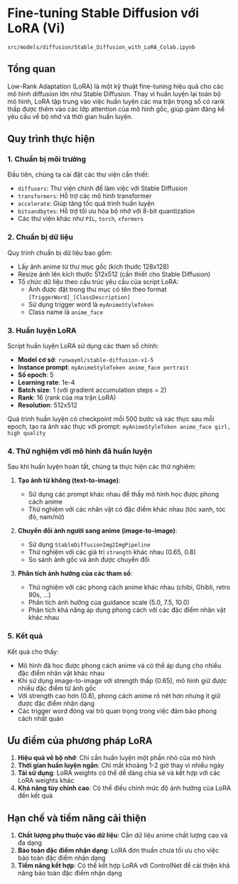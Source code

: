 # Fine-tuning Stable Diffusion với LoRA (Vi)

`src/models/diffusion/Stable_Diffusion_with_LoRA_Colab.ipynb` 

## Tổng quan

Low-Rank Adaptation (LoRA) là một kỹ thuật fine-tuning hiệu quả cho các mô hình diffusion lớn như Stable Diffusion. Thay vì huấn luyện lại toàn bộ mô hình, LoRA tập trung vào việc huấn luyện các ma trận trọng số có rank thấp được thêm vào các lớp attention của mô hình gốc, giúp giảm đáng kể yêu cầu về bộ nhớ và thời gian huấn luyện.

## Quy trình thực hiện

### 1. Chuẩn bị môi trường

Đầu tiên, chúng ta cài đặt các thư viện cần thiết:
- `diffusers`: Thư viện chính để làm việc với Stable Diffusion
- `transformers`: Hỗ trợ các mô hình transformer
- `accelerate`: Giúp tăng tốc quá trình huấn luyện
- `bitsandbytes`: Hỗ trợ tối ưu hóa bộ nhớ với 8-bit quantization
- Các thư viện khác như `PIL`, `torch`, `xformers`

### 2. Chuẩn bị dữ liệu

Quy trình chuẩn bị dữ liệu bao gồm:
- Lấy ảnh anime từ thư mục gốc (kích thước 128x128)
- Resize ảnh lên kích thước 512x512 (cần thiết cho Stable Diffusion)
- Tổ chức dữ liệu theo cấu trúc yêu cầu của script LoRA:
  - Ảnh được đặt trong thư mục có tên theo format `[TriggerWord]_[ClassDescription]`
  - Sử dụng trigger word là `myAnimeStyleToken`
  - Class name là `anime_face`

### 3. Huấn luyện LoRA

Script huấn luyện LoRA sử dụng các tham số chính:
- **Model cơ sở**: `runwayml/stable-diffusion-v1-5`
- **Instance prompt**: `myAnimeStyleToken anime_face portrait`
- **Số epoch**: 5
- **Learning rate**: 1e-4
- **Batch size**: 1 (với gradient accumulation steps = 2)
- **Rank**: 16 (rank của ma trận LoRA)
- **Resolution**: 512x512

Quá trình huấn luyện có checkpoint mỗi 500 bước và xác thực sau mỗi epoch, tạo ra ảnh xác thực với prompt:
`myAnimeStyleToken anime_face girl, high quality`

### 4. Thử nghiệm với mô hình đã huấn luyện

Sau khi huấn luyện hoàn tất, chúng ta thực hiện các thử nghiệm:

1. **Tạo ảnh từ không (text-to-image)**:
   - Sử dụng các prompt khác nhau để thấy mô hình học được phong cách anime
   - Thử nghiệm với các nhân vật có đặc điểm khác nhau (tóc xanh, tóc đỏ, nam/nữ)
   
2. **Chuyển đổi ảnh người sang anime (image-to-image)**:
   - Sử dụng `StableDiffusionImg2ImgPipeline`
   - Thử nghiệm với các giá trị `strength` khác nhau (0.65, 0.8)
   - So sánh ảnh gốc và ảnh được chuyển đổi

3. **Phân tích ảnh hưởng của các tham số**:
   - Thử nghiệm với các phong cách anime khác nhau (chibi, Ghibli, retro 90s, ...)
   - Phân tích ảnh hưởng của guidance scale (5.0, 7.5, 10.0)
   - Phân tích khả năng áp dụng phong cách với các đặc điểm nhân vật khác nhau

### 5. Kết quả

Kết quả cho thấy:
- Mô hình đã học được phong cách anime và có thể áp dụng cho nhiều đặc điểm nhân vật khác nhau
- Khi sử dụng image-to-image với strength thấp (0.65), mô hình giữ được nhiều đặc điểm từ ảnh gốc
- Với strength cao hơn (0.8), phong cách anime rõ nét hơn nhưng ít giữ được đặc điểm nhận dạng
- Các trigger word đóng vai trò quan trọng trong việc đảm bảo phong cách nhất quán

## Ưu điểm của phương pháp LoRA

1. **Hiệu quả về bộ nhớ**: Chỉ cần huấn luyện một phần nhỏ của mô hình
2. **Thời gian huấn luyện ngắn**: Chỉ mất khoảng 1-2 giờ thay vì nhiều ngày
3. **Tái sử dụng**: LoRA weights có thể dễ dàng chia sẻ và kết hợp với các LoRA weights khác
4. **Khả năng tùy chỉnh cao**: Có thể điều chỉnh mức độ ảnh hưởng của LoRA đến kết quả

## Hạn chế và tiềm năng cải thiện

1. **Chất lượng phụ thuộc vào dữ liệu**: Cần dữ liệu anime chất lượng cao và đa dạng
2. **Bảo toàn đặc điểm nhận dạng**: LoRA đơn thuần chưa tối ưu cho việc bảo toàn đặc điểm nhận dạng
3. **Tiềm năng kết hợp**: Có thể kết hợp LoRA với ControlNet để cải thiện khả năng bảo toàn đặc điểm nhận dạng